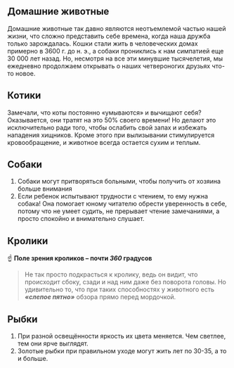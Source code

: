 ## Домашние животные
Домашние животные так давно являются неотъемлемой частью нашей жизни, что сложно представить себе времена, когда наша дружба только зарождалась. Кошки стали жить в человеческих домах примерно в 3600 г. до н. э., а собаки прониклись к нам симпатией еще 30 000 лет назад. Но, несмотря на все эти минувшие тысячелетия, мы ежедневно продолжаем открывать о наших четвероногих друзьях что-то новое.
## Котики
Замечали, что коты постоянно «умываются» и вычищают себя? Оказывается, они тратят на это 50% своего времени! Но делают это исключительно ради того, чтобы ослабить свой запах и избежать нападения хищников. Кроме этого при вылизывании стимулируется кровообращение, и животное всегда остается сухим и теплым.
## Собаки
1. Собаки могут притворяться больными, чтобы получить от хозяина больше внимания
2. Если ребенок испытывают трудности с чтением, то ему нужна собака! Она помогает юному читателю обрести уверенность в себе, потому что не умеет судить, не прерывает чтение замечаниями, а просто спокойно и внимательно слушает.
## Кролики
☝️ **Поле зрения кроликов – почти ***360*** градусов**

>Не так просто подкрасться к кролику, ведь он видит, что происходит сбоку, сзади и над ним даже без поворота головы. Но удивительно то, что при таких способностях у животного есть ***«слепое пятно»*** обзора прямо перед мордочкой.
## Рыбки
1. При разной освещённости яркость их цвета меняется. Чем светлее, тем они ярче выглядят.
2. Золотые рыбки при правильном уходе могут жить лет по 30-35, а то и больше.